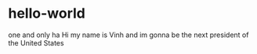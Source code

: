 # hello-world
one and only ha
Hi my name is Vinh and im gonna be the next president of the United States

